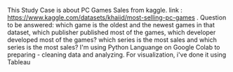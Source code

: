 This Study Case is about PC Games Sales from kaggle.
link : https://www.kaggle.com/datasets/khaiid/most-selling-pc-games .
Question to be answered: which game is the oldest and the newest games in that dataset, which publisher published most of the games, which developer developed most of the games? which series is the most sales and which series is the most sales?
I'm using Python Languange on Google Colab to preparing - cleaning data  and analyzing. For visualization, i've done it using Tableau

